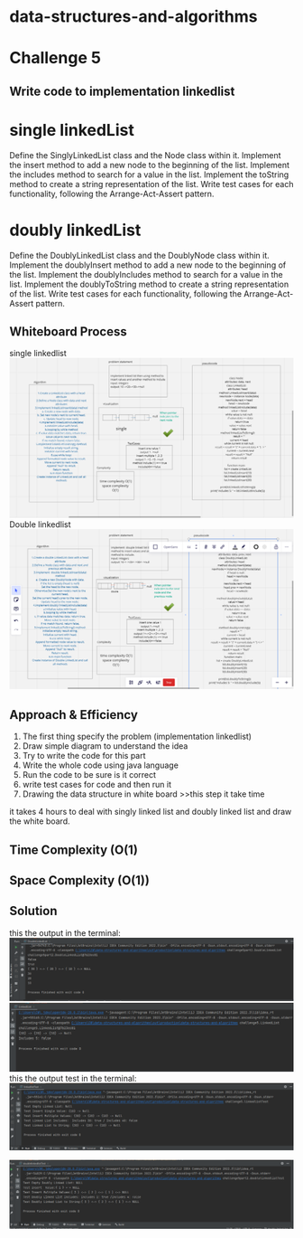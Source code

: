 # data-structures-and-algorithms

# Challenge 5
<!-- Description of the challenge -->
## Write code to implementation linkedlist
# single linkedList

Define the SinglyLinkedList class and the Node class within it.
Implement the insert method to add a new node to the beginning of the list.
Implement the includes method to search for a value in the list.
Implement the toString method to create a string representation of the list.
Write test cases for each functionality, following the Arrange-Act-Assert pattern.
# doubly linkedList 
Define the DoublyLinkedList class and the DoublyNode class within it.
Implement the doublyInsert method to add a new node to the beginning of the list.
Implement the doublyIncludes method to search for a value in the list.
Implement the doublyToString method to create a string representation of the list.
Write test cases for each functionality, following the Arrange-Act-Assert pattern.



## Whiteboard Process 
<!-- Embedded whiteboard image -->
single linkedlist
![image (17).png](..%2F..%2F..%2Fpic%2Fimage%20%2817%29.png)
Double linkedlist
![image (18).png](..%2F..%2F..%2Fpic%2Fimage%20%2818%29.png)

## Approach & Efficiency
<!-- What approach did you take? Why? What is the Big O space/time for this approach? -->
1. The first thing specify the problem (implementation linkedlist)
2. Draw simple diagram to understand the idea
3. Try to write the code for this part
4. Write the whole code using java language
5. Run the code to be sure is it correct
6. write test cases for code and then run it
7. Drawing the data structure in white board >>this step it take time

it takes 4 hours to deal with singly linked list and doubly linked list and draw the white board.


## Time Complexity (O(1)
## Space Complexity (O(1))


## Solution
<!-- Show how to run your code,and examples of it in action -->
this the output  in the terminal:
![outputdouble.PNG](..%2F..%2F..%2Fpic%2Foutputdouble.PNG)
![Capture.PNG](..%2F..%2F..%2Fpic%2FCapture.PNG)
this the output test in the terminal:
![single test.PNG](..%2F..%2F..%2Fpic%2Fsingle%20test.PNG)

![testdouble.PNG](..%2F..%2F..%2Fpic%2Ftestdouble.PNG)
